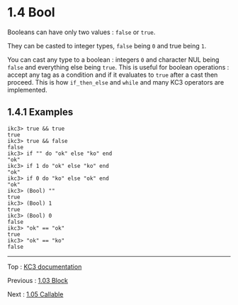 # 1.4 Bool

Booleans can have only two values : `false` or `true`.

They can be casted to integer types, `false` being `0` and
true being `1`.

You can cast any type to a boolean : integers `0` and character NUL
being `false` and everything else being `true`. This is useful for
boolean operations : accept any tag as a condition and if it
evaluates to `true` after a cast then proceed. This is how
`if_then_else` and `while` and many KC3 operators are implemented.

## 1.4.1 Examples

```
ikc3> true && true
true
ikc3> true && false
false
ikc3> if "" do "ok" else "ko" end
"ok"
ikc3> if 1 do "ok" else "ko" end
"ok"
ikc3> if 0 do "ko" else "ok" end
"ok"
ikc3> (Bool) ""
true
ikc3> (Bool) 1
true
ikc3> (Bool) 0
false
ikc3> "ok" == "ok"
true
ikc3> "ok" == "ko"
false
```

---

Top : [KC3 documentation](/doc/)

Previous : [1.03 Block](1.03_Block)

Next : [1.05 Callable](1.05_Callable)
